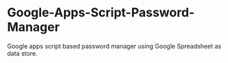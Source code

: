 # Google-Apps-Script-Password-Manager

Google apps script based password manager using Google Spreadsheet as data store.
